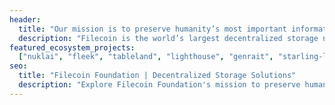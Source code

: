 ```yaml
---
header:
  title: "Our mission is to preserve humanity’s most important information"
  description: "Filecoin is the world’s largest decentralized storage network. Filecoin Foundation's mission is to preserve humanity's most important information, as well as to facilitate the open source governance of the Filecoin network, fund research and development projects for decentralized technologies, and support the growth of the Filecoin ecosystem and community."
featured_ecosystem_projects:
  ["nuklai", "fleek", "tableland", "lighthouse", "genrait", "starling-lab"]
seo:
  title: "Filecoin Foundation | Decentralized Storage Solutions"
  description: "Explore Filecoin Foundation's mission to preserve humanity’s most important information."
---
```

